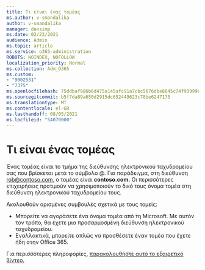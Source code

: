 ```yaml
---
title: Τι είναι ένας τομέας
ms.author: v-smandalika
author: v-smandalika
manager: dansimp
ms.date: 02/23/2021
audience: Admin
ms.topic: article
ms.service: o365-administration
ROBOTS: NOINDEX, NOFOLLOW
localization_priority: Normal
ms.collection: Adm_O365
ms.custom:
- "9002531"
- "7375"
ms.openlocfilehash: 75ddbaf986b6d475a145afc91a7cbc5676dbe8645c74f9399969c78be5d0342f
ms.sourcegitcommit: b5f7da89a650d2915dc652449623c78be6247175
ms.translationtype: MT
ms.contentlocale: el-GR
ms.lasthandoff: 08/05/2021
ms.locfileid: "54070000"
---
```

# <a name="whats-a-domain"></a>Τι είναι ένας τομέας

Ένας τομέας είναι το τμήμα της διεύθυνσης ηλεκτρονικού ταχυδρομείου σας που βρίσκεται μετά το σύμβολο @. Για παράδειγμα, στη διεύθυνση rob@contoso.com, ο τομέας είναι **contoso.com.** Οι περισσότερες επιχειρήσεις προτιμούν να χρησιμοποιούν το δικό τους όνομα τομέα στη διεύθυνση ηλεκτρονικού ταχυδρομείου τους.

Ακολουθούν ορισμένες συμβουλές σχετικά με τους τομείς:

- Μπορείτε να αγοράσετε ένα όνομα τομέα από τη Microsoft. Με αυτόν τον τρόπο, θα έχετε μια προσαρμοσμένη διεύθυνση ηλεκτρονικού ταχυδρομείου.
- Εναλλακτικά, μπορείτε απλώς να προσθέσετε έναν τομέα που έχετε ήδη στην Office 365.

Για περισσότερες πληροφορίες, [παρακολουθήστε αυτό το εξαιρετικό βίντεο.](https://www.youtube.com/watch)